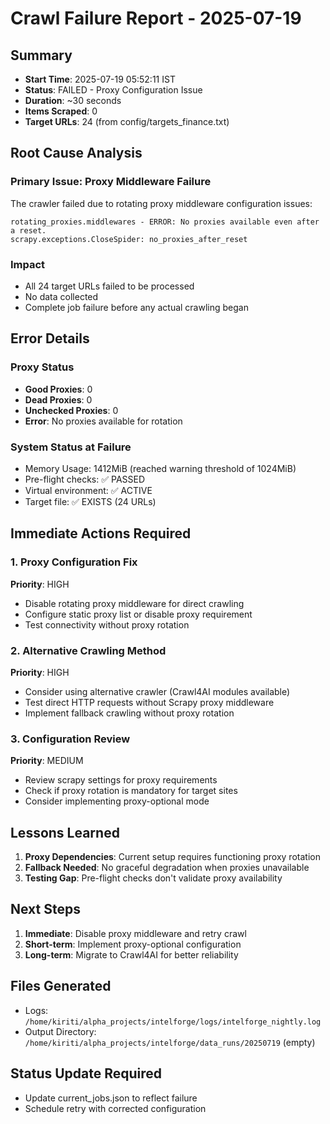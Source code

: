 # Crawl Failure Report - 2025-07-19

## Summary
- **Start Time**: 2025-07-19 05:52:11 IST
- **Status**: FAILED - Proxy Configuration Issue
- **Duration**: ~30 seconds
- **Items Scraped**: 0
- **Target URLs**: 24 (from config/targets_finance.txt)

## Root Cause Analysis

### Primary Issue: Proxy Middleware Failure
The crawler failed due to rotating proxy middleware configuration issues:

```
rotating_proxies.middlewares - ERROR: No proxies available even after a reset.
scrapy.exceptions.CloseSpider: no_proxies_after_reset
```

### Impact
- All 24 target URLs failed to be processed
- No data collected
- Complete job failure before any actual crawling began

## Error Details

### Proxy Status
- **Good Proxies**: 0
- **Dead Proxies**: 0
- **Unchecked Proxies**: 0
- **Error**: No proxies available for rotation

### System Status at Failure
- Memory Usage: 1412MiB (reached warning threshold of 1024MiB)
- Pre-flight checks: ✅ PASSED
- Virtual environment: ✅ ACTIVE
- Target file: ✅ EXISTS (24 URLs)

## Immediate Actions Required

### 1. Proxy Configuration Fix
**Priority**: HIGH
- Disable rotating proxy middleware for direct crawling
- Configure static proxy list or disable proxy requirement
- Test connectivity without proxy rotation

### 2. Alternative Crawling Method
**Priority**: HIGH
- Consider using alternative crawler (Crawl4AI modules available)
- Test direct HTTP requests without Scrapy proxy middleware
- Implement fallback crawling without proxy rotation

### 3. Configuration Review
**Priority**: MEDIUM
- Review scrapy settings for proxy requirements
- Check if proxy rotation is mandatory for target sites
- Consider implementing proxy-optional mode

## Lessons Learned

1. **Proxy Dependencies**: Current setup requires functioning proxy rotation
2. **Fallback Needed**: No graceful degradation when proxies unavailable
3. **Testing Gap**: Pre-flight checks don't validate proxy availability

## Next Steps

1. **Immediate**: Disable proxy middleware and retry crawl
2. **Short-term**: Implement proxy-optional configuration
3. **Long-term**: Migrate to Crawl4AI for better reliability

## Files Generated
- Logs: `/home/kiriti/alpha_projects/intelforge/logs/intelforge_nightly.log`
- Output Directory: `/home/kiriti/alpha_projects/intelforge/data_runs/20250719` (empty)

## Status Update Required
- Update current_jobs.json to reflect failure
- Schedule retry with corrected configuration
